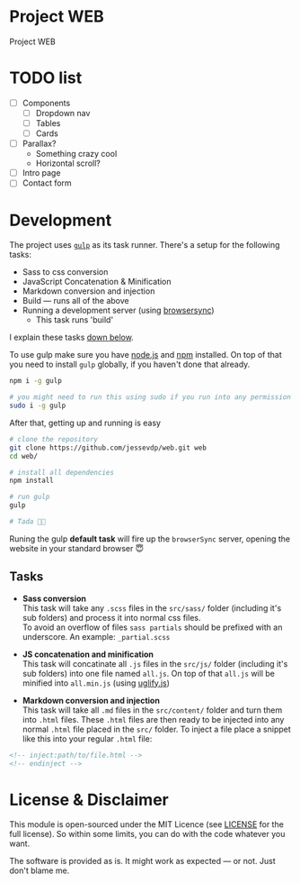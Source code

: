 # Project WEB
Project WEB

# TODO list
- [ ] Components
  - [ ] Dropdown nav
  - [ ] Tables
  - [ ] Cards
- [ ] Parallax?
  - Something crazy cool
  - Horizontal scroll?
- [ ] Intro page
- [ ] Contact form

# Development
The project uses [`gulp`](https://gulpjs.com/) as its task runner. There's a setup for the following tasks:
- Sass to css conversion
- JavaScript Concatenation & Minification
- Markdown conversion and injection
- Build — runs all of the above
- Running a development server (using [browsersync](https://browsersync.io/))
  - This task runs 'build'

I explain these tasks [down below](#tasks).

To use gulp make sure you have [node.js](nodejs.org) and [npm](npmjs.org) installed.
On top of that you need to install `gulp` globally, if you haven't done that already.

```sh
npm i -g gulp

# you might need to run this using sudo if you run into any permission issues
sudo i -g gulp
```

After that, getting up and running is easy

```sh
# clone the repository
git clone https://github.com/jessevdp/web.git web
cd web/

# install all dependencies
npm install

# run gulp
gulp

# Tada 🎉🎉
```
Runing the gulp **default task** will fire up the `browserSync` server, opening the website in your standard browser 😇

## Tasks
- **Sass conversion**  
This task will take any `.scss` files in the `src/sass/` folder (including it's sub folders) and process it into normal css files.  
To avoid an overflow of files `sass partials` should be prefixed with an underscore. An example: `_partial.scss`

- **JS concatenation and minification**  
This task will concatinate all `.js` files in the `src/js/` folder (including it's sub folders) into one file named `all.js`. On top of that `all.js` will be minified into `all.min.js` (using [uglify.js](https://www.npmjs.com/package/gulp-uglify))

- **Markdown conversion and injection**  
This task will take all `.md` files in the `src/content/` folder and turn them into `.html` files. These `.html` files are then ready to be injected into any normal `.html` file placed in the `src/` folder.
To inject a file place a snippet like this into your regular `.html` file:
```html
<!-- inject:path/to/file.html -->
<!-- endinject -->
```

# License & Disclaimer
This module is open-sourced under the MIT Licence (see [LICENSE](LICENSE) for the full license). So within some limits, you can do with the code whatever you want.

The software is provided as is. It might work as expected — or not. Just don't blame me.
